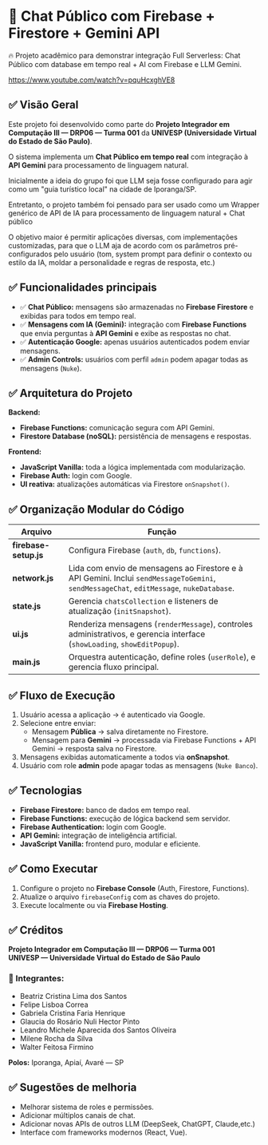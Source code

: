 
# 🧩 Chat Público com Firebase + Firestore + Gemini API

🔥 Projeto acadêmico para demonstrar integração Full Serverless: Chat Público com database em tempo real + AI com Firebase e LLM Gemini.

https://www.youtube.com/watch?v=pquHcxghVE8

## ✅ Visão Geral

Este projeto foi desenvolvido como parte do **Projeto Integrador em Computação III — DRP06 — Turma 001** da **UNIVESP (Universidade Virtual do Estado de São Paulo)**.

O sistema implementa um **Chat Público em tempo real** com integração à **API Gemini** para processamento de linguagem natural.

Inicialmente a ideia do grupo foi que LLM seja fosse configurado para agir como um "guia turístico local" na cidade de Iporanga/SP.

Entretanto, o projeto também foi pensado para ser usado como um Wrapper genérico de API de IA para processamento de linguagem natural + Chat público

O objetivo maior é permitir aplicações diversas, com implementações customizadas, para que o LLM aja de acordo com os parâmetros pré-configurados pelo usuário (tom, system prompt para definir o contexto ou estilo da IA, moldar a personalidade e regras de resposta, etc.)

## ✅ Funcionalidades principais

- ✅ **Chat Público:** mensagens são armazenadas no **Firebase Firestore** e exibidas para todos em tempo real.
- ✅ **Mensagens com IA (Gemini):** integração com **Firebase Functions** que envia perguntas à **API Gemini** e exibe as respostas no chat.
- ✅ **Autenticação Google:** apenas usuários autenticados podem enviar mensagens.
- ✅ **Admin Controls:** usuários com perfil `admin` podem apagar todas as mensagens (`Nuke`).

## ✅ Arquitetura do Projeto

**Backend:**
- **Firebase Functions:** comunicação segura com API Gemini.
- **Firestore Database (noSQL):** persistência de mensagens e respostas.

**Frontend:**
- **JavaScript Vanilla:** toda a lógica implementada com modularização.
- **Firebase Auth:** login com Google.
- **UI reativa:** atualizações automáticas via Firestore `onSnapshot()`.

## ✅ Organização Modular do Código

| Arquivo                | Função |
|----------------------- |------- |
| **firebase-setup.js**  | Configura Firebase (`auth`, `db`, `functions`). |
| **network.js**         | Lida com envio de mensagens ao Firestore e à API Gemini. Inclui `sendMessageToGemini`, `sendMessageChat`, `editMessage`, `nukeDatabase`. |
| **state.js**           | Gerencia `chatsCollection` e listeners de atualização (`initSnapshot`). |
| **ui.js**              | Renderiza mensagens (`renderMessage`), controles administrativos, e gerencia interface (`showLoading`, `showEditPopup`). |
| **main.js**            | Orquestra autenticação, define roles (`userRole`), e gerencia fluxo principal. |

## ✅ Fluxo de Execução

1. Usuário acessa a aplicação → é autenticado via Google.
2. Selecione entre enviar:
   - Mensagem **Pública** → salva diretamente no Firestore.
   - Mensagem para **Gemini** → processada via Firebase Functions + API Gemini → resposta salva no Firestore.
3. Mensagens exibidas automaticamente a todos via **onSnapshot**.
4. Usuário com role **admin** pode apagar todas as mensagens (`Nuke Banco`).

## ✅ Tecnologias

- **Firebase Firestore:** banco de dados em tempo real.
- **Firebase Functions:** execução de lógica backend sem servidor.
- **Firebase Authentication:** login com Google.
- **API Gemini:** integração de inteligência artificial.
- **JavaScript Vanilla:** frontend puro, modular e eficiente.

## ✅ Como Executar

1. Configure o projeto no **Firebase Console** (Auth, Firestore, Functions).
2. Atualize o arquivo `firebaseConfig` com as chaves do projeto.
3. Execute localmente ou via **Firebase Hosting**.

## ✅ Créditos

**Projeto Integrador em Computação III — DRP06 — Turma 001**  
**UNIVESP — Universidade Virtual do Estado de São Paulo**

### 👥 Integrantes:  
- Beatriz Cristina Lima dos Santos  
- Felipe Lisboa Correa  
- Gabriela Cristina Faria Henrique  
- Glaucia do Rosário Nuli Hector Pinto  
- Leandro Michele Aparecida dos Santos Oliveira  
- Milene Rocha da Silva  
- Walter Feitosa Firmino  

**Polos:** Iporanga, Apiaí, Avaré — SP  

## ✅ Sugestões de melhoria

- Melhorar sistema de roles e permissões.
- Adicionar múltiplos canais de chat.
- Adicionar novas APIs de outros LLM (DeepSeek, ChatGPT, Claude,etc.)
- Interface com frameworks modernos (React, Vue).
